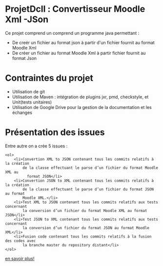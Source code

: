 <h1>ProjetDcll : Convertisseur Moodle Xml -JSon </h1>
Ce projet comprend un comprend un programme java permettant :
    <ul>
        <li>De creér un fichier au format json à partir d'un fichier fournit au format Moodle Xml</li>
        <li>De créer un fichier au format Moodle Xml à partir fichier fournit au format Json </li>
    </ul>
<h1>Contraintes du projet </h1>
    <ul>
        <li>Utilisation de git</li>
        <li>Utilisation de Maven : intégration de plugins jxr, pmd, checkstyle, et Unit(tests unitaires)</li>
        <li>Utilisation de Google Drive pour la gestion de la documentation et les échanges </li>
    </ul>
<h1>Présentation des issues </h1>
Entre autre on a crée 5 issues :

    <ol>
        <li>Convertion XML to JSON contenant tous les commits relatifs à la création
            de la classe effectuant le parse d’un fichier du format Moodle XML au
              format JSON</li>
        <li>Convertion JSON to XML contenant tous les commits relatifs à la création
            de la classe effectuant le parse d’un fichier du format JSON au format
            Moodle XML.</li>
        <li>Test XML to JSON contenant tous les commits relatifs aux tests concernant
            la conversion d’un fichier du format Moodle XML au format JSON</li>
        <li>Test JSON to XML contenant tous les commits relatifs aux tests concernant
            la conversion d’un fichier du format JSON au format Moodle XML</li>
        <li>Fusion code contenant tous les commits relatifs à la fusion des codes avec
            la branche master du repository distant</li>
    </ol>
[en savoir plus!](Projet/accueilNewDev.md)
